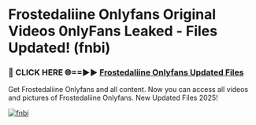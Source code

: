 # Frostedaliine Onlyfans Original Videos 0nlyFans Leaked - Files Updated! (fnbi)

<h3>🔴 CLICK HERE 🌐==►► <a href="https://tinyurl.com/ehrbuxhb" rel="nofollow">Frostedaliine Onlyfans Updated Files</a></h3>

Get Frostedaliine Onlyfans and all content. Now you can access all videos and pictures of Frostedaliine Onlyfans. New Updated Files 2025!

[![fnbi](https://i.imgur.com/lVYEuWS.gif)](https://tinyurl.com/ehrbuxhb)
